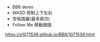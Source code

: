 * BB8 demo
* WASD 控制上下左右
* 空格跳躍(最多兩次)
* Follow Me 移動跟隨


https://s1071539.github.io/BB8/1071539.html
